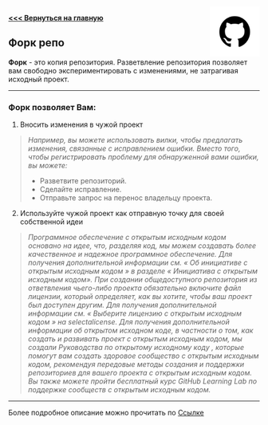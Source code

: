 <img src="pngwing.png" alt="Logo" width="100" align="right" />

**[<<< Вернуться на главную](./Start_File.md)**

## Форк репо

**Форк** - это копия репозитория. Разветвление репозитория позволяет вам свободно экспериментировать с изменениями, не затрагивая исходный проект.

---
### Форк позволяет Вам:

1. Вносить изменения в чужой проект

>*Например, вы можете использовать вилки, чтобы предлагать изменения, связанные с исправлением ошибки. Вместо того, чтобы регистрировать проблему для обнаруженной вами ошибки, вы можете:*
>- Разветвите репозиторий.
>- Сделайте исправление.
>- Отправьте запрос на перенос владельцу проекта.

2. Используйте чужой проект как отправную точку для своей собственной идеи

>*Программное обеспечение с открытым исходным кодом основано на идее, что, разделяя код, мы можем создавать более качественное и надежное программное обеспечение. Для получения дополнительной информации см. « Об инициативе с открытым исходным кодом » в разделе « Инициатива с открытым исходным кодом».
При создании общедоступного репозитория из ответвления чьего-либо проекта обязательно включите файл лицензии, который определяет, как вы хотите, чтобы ваш проект был доступен другим. Для получения дополнительной информации см. « Выберите лицензию с открытым исходным кодом » на selectalicense.
Для получения дополнительной информации об открытом исходном коде, в частности о том, как создать и развивать проект с открытым исходным кодом, мы создали Руководства по открытому исходному коду , которые помогут вам создать здоровое сообщество с открытым исходным кодом, рекомендуя передовые методы создания и поддержки репозиториев для вашего проекта с открытым исходным кодом. Вы также можете пройти бесплатный курс GitHub Learning Lab по поддержке сообществ с открытым исходным кодом.*

---

Более подробное описание можно прочитать по [Ссылке](https://docs.github.com/en/github/getting-started-with-github/fork-a-repo)